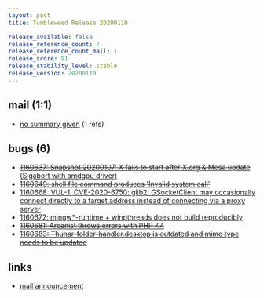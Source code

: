 ```yaml
---
layout: post
title: Tumbleweed Release 20200110

release_available: false
release_reference_count: 7
release_reference_count_mail: 1
release_score: 91
release_stability_level: stable
release_version: 20200110
---
```


## mail (1:1)

- [no summary given](https://lists.opensuse.org/archives/list/factory@lists.opensuse.org/thread/I2O5A42QYAARSORNFQJU5Z6BFWPAZQZ7) (1 refs)

## bugs (6)

<!--more-->

- ~~[1160637: Snapshot 20200107: X fails to start after X.org & Mesa update (Sigabort with amdgpu driver)](https://bugzilla.opensuse.org/show_bug.cgi?id=1160637)~~
- ~~[1160649: shell file command produces 'Invalid system call'](https://bugzilla.opensuse.org/show_bug.cgi?id=1160649)~~
- [1160668: VUL-1: CVE-2020-6750: glib2: GSocketClient may occasionally connect directly to a target address instead of connecting via a proxy server](https://bugzilla.opensuse.org/show_bug.cgi?id=1160668)
- [1160672: mingw*-runtime + winpthreads does not build reproducibly](https://bugzilla.opensuse.org/show_bug.cgi?id=1160672)
- ~~[1160681: Arcanist throws errors with PHP 7.4](https://bugzilla.opensuse.org/show_bug.cgi?id=1160681)~~
- ~~[1160683: Thunar-folder-handler.desktop is outdated and mime type needs to be updated](https://bugzilla.opensuse.org/show_bug.cgi?id=1160683)~~



## links

- [mail announcement](https://lists.opensuse.org/archives/list/factory@lists.opensuse.org/thread/I2O5A42QYAARSORNFQJU5Z6BFWPAZQZ7)
